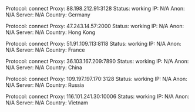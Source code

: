 Protocol: connect
Proxy: 88.198.212.91:3128
Status: working
IP: N/A
Anon: N/A
Server: N/A
Country: Germany

Protocol: connect
Proxy: 47.243.14.57:2000
Status: working
IP: N/A
Anon: N/A
Server: N/A
Country: Hong Kong

Protocol: connect
Proxy: 51.91.109.113:8118
Status: working
IP: N/A
Anon: N/A
Server: N/A
Country: France

Protocol: connect
Proxy: 36.103.167.209:7890
Status: working
IP: N/A
Anon: N/A
Server: N/A
Country: China

Protocol: connect
Proxy: 109.197.197.170:3128
Status: working
IP: N/A
Anon: N/A
Server: N/A
Country: Russia

Protocol: connect
Proxy: 116.101.241.30:10006
Status: working
IP: N/A
Anon: N/A
Server: N/A
Country: Vietnam


